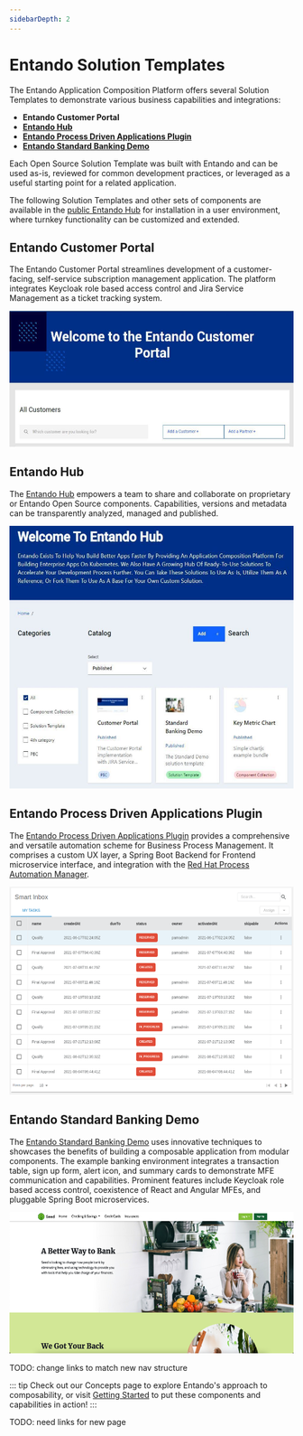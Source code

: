 ```yaml
---
sidebarDepth: 2
---
```


# Entando Solution Templates 

The Entando Application Composition Platform offers several Solution Templates to demonstrate various business capabilities and integrations:

- **Entando Customer Portal**
- [**Entando Hub**](hub.md)
- [**Entando Process Driven Applications Plugin**](pda-tutorial.md)
- [**Entando Standard Banking Demo**](install-standard-demo.md)

Each Open Source Solution Template was built with Entando and can be used as-is, reviewed for common development practices, or leveraged as a useful starting point for a related application. 

The following Solution Templates and other sets of components are available in the [public Entando Hub](hub.entando.com) for installation in a user environment, where turnkey functionality can be customized and extended.

## Entando Customer Portal

The Entando Customer Portal streamlines development of a customer-facing, self-service subscription management application. The platform integrates Keycloak role based access control and Jira Service Management as a ticket tracking system.

<img src="./landing-images/customer-portal.png" width="533" height="240.49">

## Entando Hub

The [Entando Hub](hub.md) empowers a team to share and collaborate on proprietary or Entando Open Source components. Capabilities, versions and metadata can be transparently analyzed, managed and published.

<img src="./landing-images/hub-v1.png" width="533" height="465.02">

## Entando Process Driven Applications Plugin

The [Entando Process Driven Applications Plugin](pda-tutorial.md) provides a comprehensive and versatile automation scheme for Business Process Management. It comprises a custom UX layer, a Spring Boot Backend for Frontend microservice interface, and integration with the [Red Hat Process Automation Manager](https://www.redhat.com/en/technologies/jboss-middleware/process-automation-manager).

<img src="./landing-images/task-list.png" width="533" height="368.34">

## Entando Standard Banking Demo

The [Entando Standard Banking Demo](install-standard-demo.md) uses innovative techniques to showcases the benefits of building a composable application from modular components. The example banking environment integrates a transaction table, sign up form, alert icon, and summary cards to demonstrate MFE communication and capabilities. Prominent features include Keycloak role based access control, coexistence of React and Angular MFEs, and pluggable Spring Boot microservices.

<img src="./landing-images/standard_demo.png" width="533" height="250">

TODO: change links to match new nav structure


::: tip
Check out our Concepts page to explore Entando's approach to composability, or visit [Getting Started](../../docs/getting-started/) to put these components and capabilities in action!
:::

TODO: need links for new page




